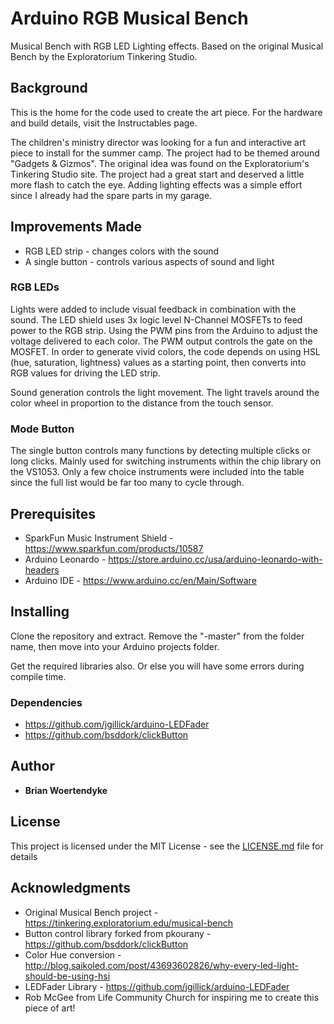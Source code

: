 # Arduino RGB Musical Bench

Musical Bench with RGB LED Lighting effects. Based on the original Musical Bench by the Exploratorium Tinkering Studio.

## Background
This is the home for the code used to create the art piece. For the hardware and build details, visit the Instructables page.

The children's ministry director was looking for a fun and interactive art piece to install for the summer camp. The project had to be themed around "Gadgets & Gizmos". The original idea was found on the Exploratorium's Tinkering Studio site. The project had a great start and deserved a little more flash to catch the eye. Adding lighting effects was a simple effort since I already had the spare parts in my garage.

## Improvements Made

* RGB LED strip - changes colors with the sound
* A single button - controls various aspects of sound and light

### RGB LEDs
Lights were added to include visual feedback in combination with the sound. The LED shield uses 3x logic level N-Channel MOSFETs to feed power to the RGB strip. Using the PWM pins from the Arduino to adjust the voltage delivered to each color. The PWM output controls the gate on the MOSFET. In order to generate vivid colors, the code depends on using HSL (hue, saturation, lightness) values as a starting point, then converts into RGB values for driving the LED strip.

Sound generation controls the light movement. The light travels around the color wheel in proportion to the distance from the touch sensor.

### Mode Button
The single button controls many functions by detecting multiple clicks or long clicks. Mainly used for switching instruments within the chip library on the VS1053. Only a few choice instruments were included into the table since the full list would be far too many to cycle through.

## Prerequisites

* SparkFun Music Instrument Shield - https://www.sparkfun.com/products/10587
* Arduino Leonardo - https://store.arduino.cc/usa/arduino-leonardo-with-headers
* Arduino IDE - https://www.arduino.cc/en/Main/Software

## Installing

Clone the repository and extract. Remove the "-master" from the folder name, then move into your Arduino projects folder.

Get the required libraries also. Or else you will have some errors during compile time.
### Dependencies
* https://github.com/jgillick/arduino-LEDFader
* https://github.com/bsddork/clickButton

## Author

* **Brian Woertendyke**

## License

This project is licensed under the MIT License - see the [LICENSE.md](LICENSE.md) file for details

## Acknowledgments

* Original Musical Bench project - https://tinkering.exploratorium.edu/musical-bench
* Button control library forked from pkourany - https://github.com/bsddork/clickButton
* Color Hue conversion - http://blog.saikoled.com/post/43693602826/why-every-led-light-should-be-using-hsi
* LEDFader Library - https://github.com/jgillick/arduino-LEDFader
* Rob McGee from Life Community Church for inspiring me to create this piece of art!

